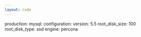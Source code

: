 ```yaml
---
layout: code
---
```


production:
    mysql:
        configuration:
            version: 5.5
            root_disk_size: 100
            root_disk_type: ssd
            engine: percona
